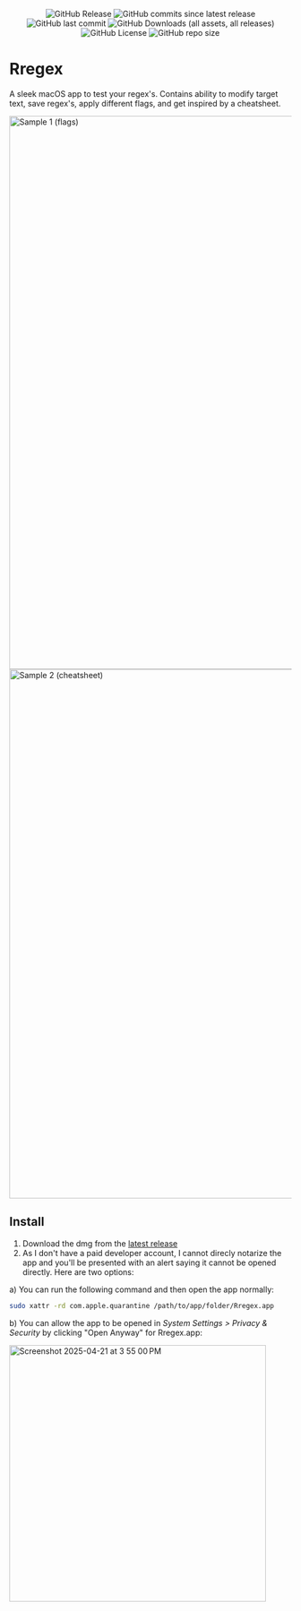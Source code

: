 <p align="center">
  <img alt="GitHub Release" src="https://img.shields.io/github/v/release/Thinkr1/Rregex?style=for-the-badge">
  <img alt="GitHub commits since latest release" src="https://img.shields.io/github/commits-since/Thinkr1/Rregex/latest?style=for-the-badge">
  <img alt="GitHub last commit" src="https://img.shields.io/github/last-commit/Thinkr1/Rregex?style=for-the-badge">
  <img alt="GitHub Downloads (all assets, all releases)" src="https://img.shields.io/github/downloads/Thinkr1/Rregex/total?style=for-the-badge">
  <img alt="GitHub License" src="https://img.shields.io/github/license/Thinkr1/Rregex?style=for-the-badge">
  <img alt="GitHub repo size" src="https://img.shields.io/github/repo-size/Thinkr1/Rregex?style=for-the-badge">
</p>

# Rregex

A sleek macOS app to test your regex's. Contains ability to modify target text, save regex's, apply different flags, and get inspired by a cheatsheet.

<img width="988" alt="Sample 1 (flags)" src="https://github.com/user-attachments/assets/ae825fcf-fc80-4971-837f-881f44e97314" />

<img width="945" alt="Sample 2 (cheatsheet)" src="https://github.com/user-attachments/assets/135475f6-463d-4146-b4b6-0ea30bd6e83e" />

## Install

1. Download the dmg from the [latest release](https://github.com/Thinkr1/Rregex/releases)
2. As I don't have a paid developer account, I cannot direcly notarize the app and you'll be presented with an alert saying it cannot be opened directly. Here are two options:

a) You can run the following command and then open the app normally: 

```sh
sudo xattr -rd com.apple.quarantine /path/to/app/folder/Rregex.app
```

b) You can allow the app to be opened in *System Settings > Privacy & Security* by clicking "Open Anyway" for Rregex.app:

<img width="458" alt="Screenshot 2025-04-21 at 3 55 00 PM" src="https://github.com/user-attachments/assets/8c5c429a-035c-48d4-a51d-95e53bcb9c50" />
